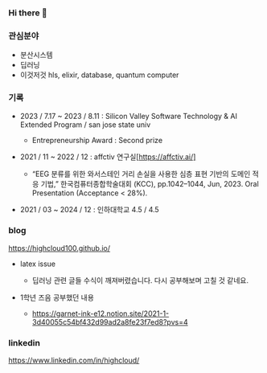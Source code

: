 ### Hi there 👋

### 관심분야
- 분산시스템
- 딥러닝 
- 이것저것 hls, elixir, database, quantum computer

### 기록

- 2023 / 7.17 ~ 2023 / 8.11 : Silicon Valley Software Technology & AI Extended Program / san jose state univ
   - Entrepreneurship Award : Second prize

- 2021 / 11 ~ 2022 / 12 : affctiv 연구실[https://affctiv.ai/]
   - “EEG 분류를 위한 와서스테인 거리 손실을 사용한 심층 표현 기반의 도메인 적응 기법,” 한국컴퓨터종합학술대회 (KCC), pp.1042–1044, Jun, 2023. Oral Presentation (Acceptance < 28%). 
- 2021 / 03 ~ 2024 / 12 : 인하대학교 4.5 / 4.5

### blog
https://highcloud100.github.io/
- latex issue
  - 딥러닝 관련 글들 수식이 깨져버렸습니다. 다시 공부해보며 고칠 것 같네요.

- 1학년 즈음 공부했던 내용
   -  https://garnet-ink-e12.notion.site/2021-1-3d40055c54bf432d99ad2a8fe23f7ed8?pvs=4

### linkedin
https://www.linkedin.com/in/highcloud/


<!--
**highcloud100/highcloud100** is a ✨ _special_ ✨ repository because its `README.md` (this file) appears on your GitHub profile.

Here are some ideas to get you started:

- 🔭 I’m currently working on ...
- 🌱 I’m currently learning ...
- 👯 I’m looking to collaborate on ...
- 🤔 I’m looking for help with ...
- 💬 Ask me about ...
- 📫 How to reach me: ...
- 😄 Pronouns: ...
- ⚡ Fun fact: ...
-->
